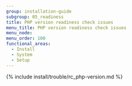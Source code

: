 ```yaml
---
group: installation-guide
subgroup: 05_readiness
title: PHP version readiness check issues
menu_title: PHP version readiness check issues
menu_node:
menu_order: 100
functional_areas:
  - Install
  - System
  - Setup
---
```


{% include install/trouble/rc_php-version.md %}
